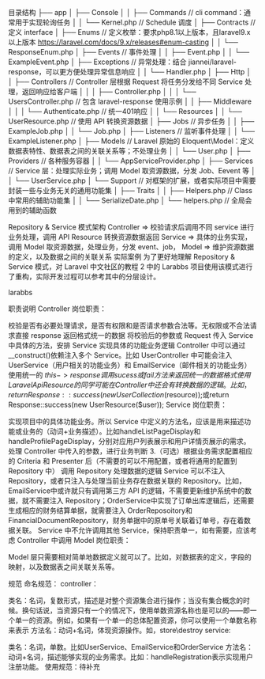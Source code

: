 目录结构
├── app
│   ├── Console
│   │   ├── Commands                  // cli command：通常用于实现轮询任务
│   │   └── Kernel.php                // Schedule 调度
│   ├── Contracts                     // 定义 interface
│   ├── Enums                         // 定义枚举：要求php8.1以上版本，且laravel9.x以上版本 https://laravel.com/docs/9.x/releases#enum-casting
│   │   └── ResponseEnum.php
│   ├── Events                        // 事件处理
│   │   ├── Event.php
│   │   └── ExampleEvent.php
│   ├── Exceptions                    // 异常处理：结合 jiannei/laravel-response，可以更方便处理异常信息响应
│   │   └── Handler.php
│   ├── Http
│   │   ├── Controllers               // Controller 层根据 Request 将任务分发给不同 Service 处理，返回响应给客户端
│   │   │   ├── Controller.php
│   │   │   └── UsersController.php   // 包含 laravel-response 使用示例
│   │   ├── Middleware
│   │   │   └── Authenticate.php      // 统一401响应
│   │   └── Resources
│   │       └── UserResource.php      // 使用 API 转换资源数据
│   ├── Jobs                          // 异步任务
│   │   ├── ExampleJob.php
│   │   └── Job.php
│   ├── Listeners                     // 监听事件处理
│   │   └── ExampleListener.php
│   ├── Models                        // Laravel 原始的 Eloquent\Model：定义数据表特性、数据表之间的关联关系等；不处理业务
│   │   └── User.php
│   ├── Providers                     // 各种服务容器
│   │   └── AppServiceProvider.php
│   ├── Services                      // Service 层：处理实际业务；调用 Model 取资源数据，分发 Job、Eevent 等
│   │   └── UserService.php
│   └── Support                       // 对框架的扩展，或者实际项目中需要封装一些与业务无关的通用功能集
│       ├── Traits
│       │   ├── Helpers.php           // Class 中常用的辅助功能集
│       │   └── SerializeDate.php
│       └── helpers.php               // 全局会用到的辅助函数



Repository & Service 模式架构
Controller => 校验请求后调用不同 service 进行业务处理，调用 API Resource 转换资源数据返回
Service => 具体的业务实现，调用 Model 取资源数据，处理业务，分发 event、job，
Model => 维护资源数据的定义，以及数据之间的关联关系
实际案例
为了更好地理解 Repository & Service 模式，对 Laravel 中文社区的教程 2 中的 Larabbs 项目使用该模式进行了重构，实际开发过程可以参考其中的分层设计。

larabbs

职责说明
Controller 岗位职责：

校验是否有必要处理请求，是否有权限和是否请求参数合法等。无权限或不合法请求直接 response 返回格式统一的数据
将校验后的参数或 Request 传入 Service 中具体的方法，安排 Service 实现具体的功能业务逻辑
Controller 中可以通过__construct()依赖注入多个 Service。比如 UserController 中可能会注入 UserService（用户相关的功能业务）和 EmailService（邮件相关的功能业务）
使用统一的 $this->response调用sucess或fail方法来返回统一的数据格式
使用 Laravel Api Resource 的同学可能在 Controller 中还会有转换数据的逻辑。比如，return Response::success(new UserCollection($resource));或return Response::success(new UserResource($user));
Service 岗位职责：

实现项目中的具体功能业务。所以 Service 中定义的方法名，应该是用来描述功能或业务的（动词+业务描述）。比如handleListPageDisplay和handleProfilePageDisplay，分别对应用户列表展示和用户详情页展示的需求。
处理 Controller 中传入的参数，进行业务判断 3.（可选）根据业务需求配置相应的 Criteria 和 Presenter 后（不需要的可以不用配置，或者将通用的配置到 Repository 中）
调用 Repository 处理数据的逻辑
Service 可以不注入 Repository，或者只注入与处理当前业务存在数据关联的 Repository。比如，EmailService中或许就只有调用第三方 API 的逻辑，不需要更新维护系统中的数据，就不需要注入 Repository；OrderService中实现了订单出库逻辑后，还需要生成相应的财务结算单据，就需要注入 OrderReposoitory和FinancialDocumentRepository，财务单据中的原单号关联着订单号，存在着数据关联。
Service 中不允许调用其他 Service，保持职责单一，如有需要，应该考虑 Controller 中调用
Model 岗位职责：

Model 层只需要相对简单地数据定义就可以了。比如，对数据表的定义，字段的映射，以及数据表之间关联关系等。

规范
命名规范：
controller：

类名：名词，复数形式，描述是对整个资源集合进行操作；当没有集合概念的时候。换句话说，当资源只有一个的情况下，使用单数资源名称也是可以的——即一个单一的资源。例如，如果有一个单一的总体配置资源，你可以使用一个单数名称来表示
方法名：动词+名词，体现资源操作。如，store\destroy
service:

类名：名词，单数。比如UserService、EmailService和OrderService
方法名：动词+名词，描述能够实现的业务需求。比如：handleRegistration表示实现用户注册功能。
使用规范：待补充